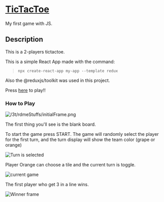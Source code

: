 # [TicTacToe][1]
My first game with JS.

## Description

This is a 2-players tictactoe.

This is a simple React App made with the command:

> `npx create-react-app my-app --template redux`

Also the @reduxjs/toolkit was used in this project.

Press [here][1] to play!!

### How to Play
![/3t/rdmeStuffs/initialFrame.png](https://github.com/BetaKrankri/tictactoe/blob/master/rdmeStuffs/initialFrame.png)

The first thing you'll see is the blank board. 

To start the game press START. The game will randomly select the player for the first turn, and the turn display will show the team color (grape or orange)

![Turn is selected](https://github.com/BetaKrankri/tictactoe/blob/master/rdmeStuffs/turnSelected.png)

Player Orange can choose a tile and the current turn is toggle.

![current game](https://github.com/BetaKrankri/tictactoe/blob/master/rdmeStuffs/currentGame.png)

The first player who get  3 in a line wins. 

![Winner frame](https://github.com/BetaKrankri/tictactoe/blob/master/rdmeStuffs/winner.png)


[1]: <https://master--quiet-youtiao-12e776.netlify.app/> 'Game Link'

